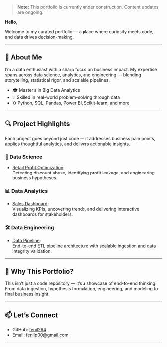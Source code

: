 > **Note:** This portfolio is currently under construction. Content updates are ongoing.


**Hello**,

Welcome to my curated portfolio — a place where curiosity meets code, and data drives decision-making.

---

## 🚀 About Me

I’m a data enthusiast with a sharp focus on business impact. My expertise spans across data science, analytics, and engineering — blending storytelling, statistical rigor, and scalable pipelines.

- 🎓 Master’s in Big Data Analytics  
- 💡 Skilled in real-world problem-solving through data  
- ⚙️ Python, SQL, Pandas, Power BI, Scikit-learn, and more  

---

## 🔍 Project Highlights

Each project goes beyond just code — it addresses business pain points, applies thoughtful analytics, and delivers actionable insights.

### 🧬 Data Science
- [Retail Profit Optimization](ds/retail-profit.md):  
  Detecting discount abuse, identifying profit leakage, and engineering business hypotheses.

### 📊 Data Analytics
- [Sales Dashboard](da/sales-dashboard.md):  
  Visualizing KPIs, uncovering trends, and delivering interactive dashboards for stakeholders.

### 🛠️ Data Engineering
- [Data Pipeline](de/data-pipeline.md):  
  End-to-end ETL pipeline architecture with scalable ingestion and data integrity validation.

---

## 🧭 Why This Portfolio?

This isn’t just a code repository — it’s a showcase of end-to-end thinking:  
From data ingestion, hypothesis formulation, engineering, and modeling to final business insight.

---

## 📫 Let’s Connect

- GitHub: [fenil264](https://github.com/fenil264)
- Email: fenilp00@gmail.com

---
